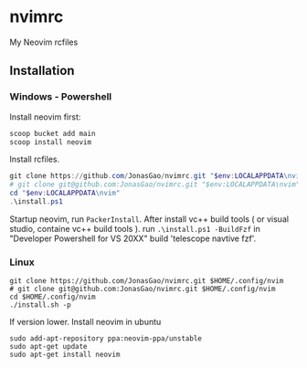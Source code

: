 # nvimrc
My Neovim rcfiles

## Installation

### Windows - Powershell

Install neovim first:

```powershell
scoop bucket add main
scoop install neovim
```

Install rcfiles.

```powershell
git clone https://github.com/JonasGao/nvimrc.git "$env:LOCALAPPDATA\nvim"
# git clone git@github.com:JonasGao/nvimrc.git "$env:LOCALAPPDATA\nvim"
cd "$env:LOCALAPPDATA\nvim"
.\install.ps1
```

Startup neovim, run `PackerInstall`.
After install vc++ build tools ( or visual studio, containe vc++ build tools ). run `.\install.ps1 -BuildFzf` in "Developer Powershell for VS 20XX" build 'telescope navtive fzf'.

### Linux

```shell
git clone https://github.com/JonasGao/nvimrc.git $HOME/.config/nvim
# git clone git@github.com:JonasGao/nvimrc.git $HOME/.config/nvim
cd $HOME/.config/nvim
./install.sh -p
```

If version lower. Install neovim in ubuntu

```shell
sudo add-apt-repository ppa:neovim-ppa/unstable
sudo apt-get update
sudo apt-get install neovim
```
